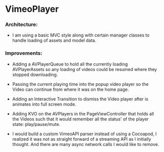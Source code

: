 # VimeoPlayer

### Architecture:

- I am using a basic MVC style along with certain manager classes to handle loading of assets and model data.

### Improvements:

- Adding a AVPlayerQueue to hold all the currently loading AVPlayerAssets so any loading of videos could be resumed where they stopped downloading.

- Passing the current playing time into the popup video player so the Video can continue from where it was on the home page.

- Adding an Interactive Transition to dismiss the Video player after is animates into full screen mode.

- Adding KVO on the AVPlayers in the PageViewController that holds all the Videos such that it would remember all the status' of the player state: play/pause/mute.

- I would build a custom VimeoAPI parser instead of using a Cocoapod, I realized it was not as straight forward of a streaming API as I initially thought. And there are many async network calls I would like to remove.

